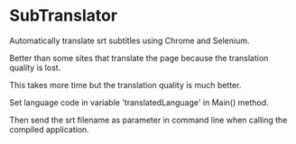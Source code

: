 # SubTranslator

Automatically translate srt subtitles using Chrome and Selenium.

Better than some sites that translate the page because the translation quality is lost.

This takes more time but the translation quality is much better.

Set language code in variable 'translatedLanguage' in Main() method. 

Then send the srt filename as parameter in command line when calling the compiled application.
